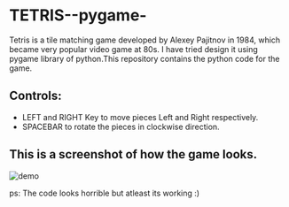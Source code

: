 # TETRIS--pygame-
Tetris is a tile matching game developed by Alexey Pajitnov in 1984, which became very popular video game at 80s. I have tried design it using pygame library of python.This repository contains the python code for the game.

## Controls: 
 * LEFT and RIGHT Key to move pieces Left and Right respectively.
 * SPACEBAR to rotate the pieces in clockwise direction.

## This is a screenshot of how the game looks.

![demo](https://user-images.githubusercontent.com/53531220/85394649-7d35e180-b56c-11ea-9f9c-49d0461a0542.PNG)

ps: The code looks horrible but atleast its working :)
